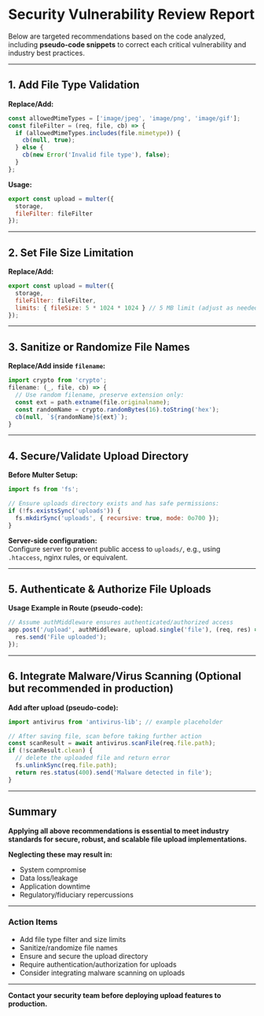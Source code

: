 # Security Vulnerability Review Report

Below are targeted recommendations based on the code analyzed, including **pseudo-code snippets** to correct each critical vulnerability and industry best practices.

---

## 1. Add File Type Validation

**Replace/Add:**

```js
const allowedMimeTypes = ['image/jpeg', 'image/png', 'image/gif'];
const fileFilter = (req, file, cb) => {
  if (allowedMimeTypes.includes(file.mimetype)) {
    cb(null, true);
  } else {
    cb(new Error('Invalid file type'), false);
  }
};
```

**Usage:**

```js
export const upload = multer({ 
  storage, 
  fileFilter: fileFilter 
});
```

---

## 2. Set File Size Limitation

**Replace/Add:**

```js
export const upload = multer({ 
  storage,
  fileFilter: fileFilter,
  limits: { fileSize: 5 * 1024 * 1024 } // 5 MB limit (adjust as needed)
});
```

---

## 3. Sanitize or Randomize File Names

**Replace/Add inside `filename`:**

```js
import crypto from 'crypto';
filename: (_, file, cb) => {
  // Use random filename, preserve extension only:
  const ext = path.extname(file.originalname);
  const randomName = crypto.randomBytes(16).toString('hex');
  cb(null, `${randomName}${ext}`);
}
```

---

## 4. Secure/Validate Upload Directory

**Before Multer Setup:**

```js
import fs from 'fs';

// Ensure uploads directory exists and has safe permissions:
if (!fs.existsSync('uploads')) {
  fs.mkdirSync('uploads', { recursive: true, mode: 0o700 });
}
```

**Server-side configuration:**  
Configure server to prevent public access to `uploads/`, e.g., using `.htaccess`, nginx rules, or equivalent.

---

## 5. Authenticate & Authorize File Uploads

**Usage Example in Route (pseudo-code):**

```js
// Assume authMiddleware ensures authenticated/authorized access
app.post('/upload', authMiddleware, upload.single('file'), (req, res) => {
  res.send('File uploaded');
});
```

---

## 6. Integrate Malware/Virus Scanning (Optional but recommended in production)

**Add after upload (pseudo-code):**

```js
import antivirus from 'antivirus-lib'; // example placeholder

// After saving file, scan before taking further action
const scanResult = await antivirus.scanFile(req.file.path);
if (!scanResult.clean) {
  // delete the uploaded file and return error
  fs.unlinkSync(req.file.path);
  return res.status(400).send('Malware detected in file');
}
```

---

## Summary

**Applying all above recommendations is essential to meet industry standards for secure, robust, and scalable file upload implementations.**

**Neglecting these may result in:**
- System compromise
- Data loss/leakage
- Application downtime
- Regulatory/fiduciary repercussions

---

### **Action Items**

- Add file type filter and size limits
- Sanitize/randomize file names
- Ensure and secure the upload directory
- Require authentication/authorization for uploads
- Consider integrating malware scanning on uploads

---

**Contact your security team before deploying upload features to production.**